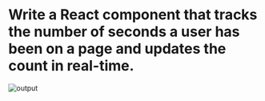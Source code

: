 # Write a React component that tracks the number of seconds a user has been on a page and updates the count in real-time.

![output](https://storage.googleapis.com/acciojob-open-file-collections/Screen_Recording_2023-02-27_at_4_27_22_PM_AdobeExpress.gif)
